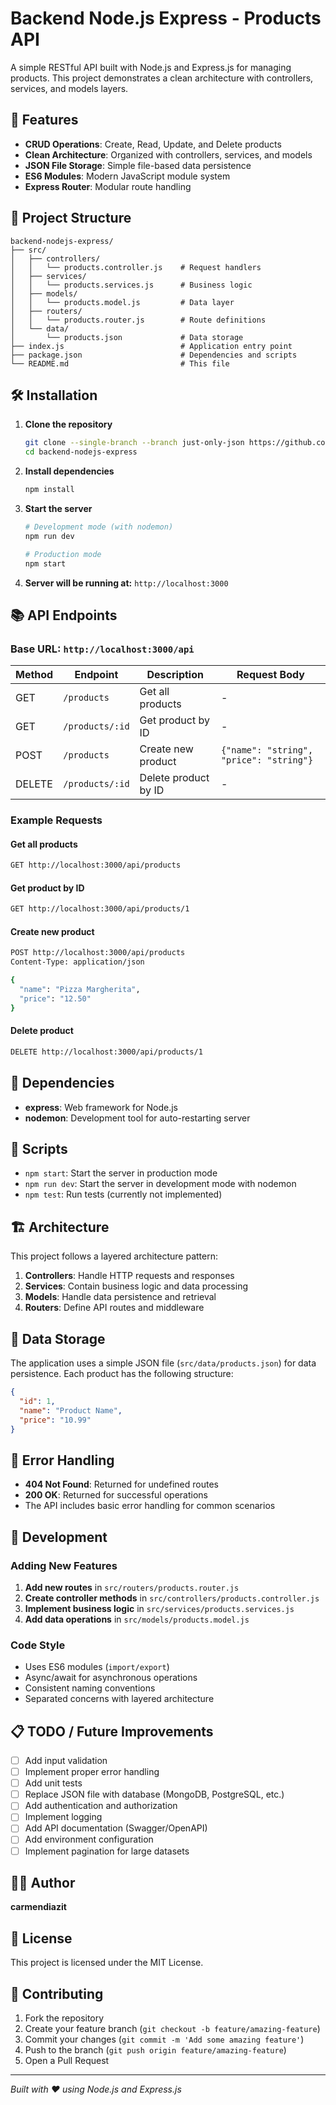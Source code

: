 # Backend Node.js Express - Products API

A simple RESTful API built with Node.js and Express.js for managing products. This project demonstrates a clean architecture with controllers, services, and models layers.

## 🚀 Features

- **CRUD Operations**: Create, Read, Update, and Delete products
- **Clean Architecture**: Organized with controllers, services, and models
- **JSON File Storage**: Simple file-based data persistence
- **ES6 Modules**: Modern JavaScript module system
- **Express Router**: Modular route handling

## 📁 Project Structure

```
backend-nodejs-express/
├── src/
│   ├── controllers/
│   │   └── products.controller.js    # Request handlers
│   ├── services/
│   │   └── products.services.js      # Business logic
│   ├── models/
│   │   └── products.model.js         # Data layer
│   ├── routers/
│   │   └── products.router.js        # Route definitions
│   └── data/
│       └── products.json             # Data storage
├── index.js                          # Application entry point
├── package.json                      # Dependencies and scripts
└── README.md                         # This file
```

## 🛠️ Installation

1. **Clone the repository**
   ```bash
   git clone --single-branch --branch just-only-json https://github.com/carmendiazit/backend-nodejs-express.git
   cd backend-nodejs-express
   ```

2. **Install dependencies**
   ```bash
   npm install
   ```

3. **Start the server**
   ```bash
   # Development mode (with nodemon)
   npm run dev
   
   # Production mode
   npm start
   ```

4. **Server will be running at:** `http://localhost:3000`

## 📚 API Endpoints

### Base URL: `http://localhost:3000/api`

| Method | Endpoint | Description | Request Body |
|--------|----------|-------------|---------------|
| GET    | `/products` | Get all products | - |
| GET    | `/products/:id` | Get product by ID | - |
| POST   | `/products` | Create new product | `{"name": "string", "price": "string"}` |
| DELETE | `/products/:id` | Delete product by ID | - |

### Example Requests

#### Get all products
```bash
GET http://localhost:3000/api/products
```

#### Get product by ID
```bash
GET http://localhost:3000/api/products/1
```

#### Create new product
```bash
POST http://localhost:3000/api/products
Content-Type: application/json

{
  "name": "Pizza Margherita",
  "price": "12.50"
}
```

#### Delete product
```bash
DELETE http://localhost:3000/api/products/1
```

## 🔧 Dependencies

- **express**: Web framework for Node.js
- **nodemon**: Development tool for auto-restarting server

## 📝 Scripts

- `npm start`: Start the server in production mode
- `npm run dev`: Start the server in development mode with nodemon
- `npm test`: Run tests (currently not implemented)

## 🏗️ Architecture

This project follows a layered architecture pattern:

1. **Controllers**: Handle HTTP requests and responses
2. **Services**: Contain business logic and data processing
3. **Models**: Handle data persistence and retrieval
4. **Routers**: Define API routes and middleware

## 💾 Data Storage

The application uses a simple JSON file (`src/data/products.json`) for data persistence. Each product has the following structure:

```json
{
  "id": 1,
  "name": "Product Name",
  "price": "10.99"
}
```

## 🚦 Error Handling

- **404 Not Found**: Returned for undefined routes
- **200 OK**: Returned for successful operations
- The API includes basic error handling for common scenarios

## 🔄 Development

### Adding New Features

1. **Add new routes** in `src/routers/products.router.js`
2. **Create controller methods** in `src/controllers/products.controller.js`
3. **Implement business logic** in `src/services/products.services.js`
4. **Add data operations** in `src/models/products.model.js`

### Code Style

- Uses ES6 modules (`import/export`)
- Async/await for asynchronous operations
- Consistent naming conventions
- Separated concerns with layered architecture

## 📋 TODO / Future Improvements

- [ ] Add input validation
- [ ] Implement proper error handling
- [ ] Add unit tests
- [ ] Replace JSON file with database (MongoDB, PostgreSQL, etc.)
- [ ] Add authentication and authorization
- [ ] Implement logging
- [ ] Add API documentation (Swagger/OpenAPI)
- [ ] Add environment configuration
- [ ] Implement pagination for large datasets

## 👨‍💻 Author

**carmendiazit**

## 📄 License

This project is licensed under the MIT License.

## 🤝 Contributing

1. Fork the repository
2. Create your feature branch (`git checkout -b feature/amazing-feature`)
3. Commit your changes (`git commit -m 'Add some amazing feature'`)
4. Push to the branch (`git push origin feature/amazing-feature`)
5. Open a Pull Request

---

*Built with ❤️ using Node.js and Express.js*
